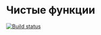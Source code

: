 # Чистые функции

[![Build status](https://ci.appveyor.com/api/projects/status/fd6iyd77293sg7x5?svg=true)](https://ci.appveyor.com/project/jigaji/clear-f)